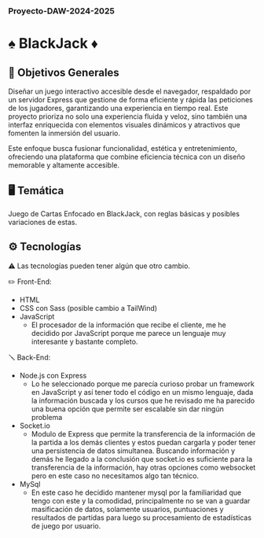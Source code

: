 ### Proyecto-DAW-2024-2025
# ♠️ BlackJack ♦️


## 📜 Objetivos Generales
Diseñar un juego interactivo accesible desde el navegador, respaldado por un servidor Express que gestione de forma eficiente y rápida las peticiones de los jugadores,
garantizando una experiencia en tiempo real. Este proyecto prioriza no solo una experiencia fluida y veloz, sino también una interfaz enriquecida con elementos visuales dinámicos y atractivos que fomenten la inmersión del usuario.

Este enfoque busca fusionar funcionalidad, estética y entretenimiento, ofreciendo una plataforma que combine eficiencia técnica con un diseño memorable y altamente accesible.

## 🖥️ Temática

  Juego de Cartas Enfocado en BlackJack, con reglas básicas y posibles variaciones de estas.

## ⚙️ Tecnologías

 ⚠️ Las tecnologías pueden tener algún que otro cambio.

  ✏️ Front-End:

 - HTML
 - CSS con Sass (posible cambio a TailWind)
 - JavaScript
	- El procesador de la información que recibe el cliente, me he decidido por JavaScript porque me parece un lenguaje muy interesante y bastante completo.
      
  🪛 Back-End:
 - Node.js con Express
	 - Lo he seleccionado porque me parecía curioso probar un framework en JavaScript y así tener todo el código en un mismo lenguaje, dada la información buscada y los cursos que he revisado me ha parecido una buena opción que permite ser escalable sin dar ningún problema
  - Socket.io
	   - Modulo de Express que permite la transferencia de la información de la partida a los demás clientes y estos puedan cargarla y poder tener una persistencia de datos simultanea.
        Buscando información y demás he llegado a la conclusión que socket.io es suficiente para la transferencia de la información, hay otras opciones como websocket pero en este caso no necesitamos algo tan técnico.
   - MySql
	    - En este caso he decidido mantener mysql por la familiaridad que tengo con este y la comodidad,
        principalmente no se van a guardar masificación de datos, solamente usuarios, puntuaciones y resultados de partidas para luego su procesamiento de estadísticas de juego por usuario.
        


